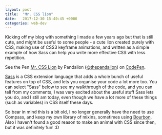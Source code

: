 ```yaml
---
layout: post
title:  "Mr. CSS lion"
date:   2017-12-30 15:40:45 +0000
categories: web-dev
---
```


Kicking off my blog with something I made a few years ago but that is still cute, and might be useful to some people - a cute lion created purely with CSS, making use of CSS3 keyframe animations, and written as a simple example of how Sass can help you write more effective CSS with less repetition.

<p data-height="476" data-theme-id="0" data-slug-hash="gjske" data-default-tab="result" data-user="thepandalion" data-embed-version="2" data-pen-title="Mr. CSS Lion" class="codepen">See the Pen <a href="https://codepen.io/thepandalion/pen/gjske/">Mr. CSS Lion</a> by Pandalion (<a href="https://codepen.io/thepandalion">@thepandalion</a>) on <a href="https://codepen.io">CodePen</a>.</p>
<script async src="https://production-assets.codepen.io/assets/embed/ei.js"></script>

[Sass](http://sass-lang.com/) is a CSS extension language that adds a whole bunch of useful features on top of CSS, and lets you organise your code a lot more too. You can select "Sass" below to see my walkthrough of the code, and you can tell from my comments, I was very excited about the useful stuff Sass lets you do, and I still am today, even though we have a lot more of these things (such as variables) in CSS itself these days.

So bear in mind this is a bit old, I no longer generally have the need to use Compass, and keep my own library of mixins, sometimes using [Bourbon](http://bourbon.io/). Also I haven't found a good reason to make an animal with CSS since then, but it was definitely fun! :D
